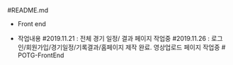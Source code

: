 #README.md

- Front end

- 작업내용
    #2019.11.21 : 전체 경기 일정/ 결과 페이지 작업중
    #2019.11.26 : 로그인/회원가입/경기일정/기록결과/홈페이지 제작 완료. 영상업로드 페이지 작업중
#   P O T G - F r o n t E n d  
 
